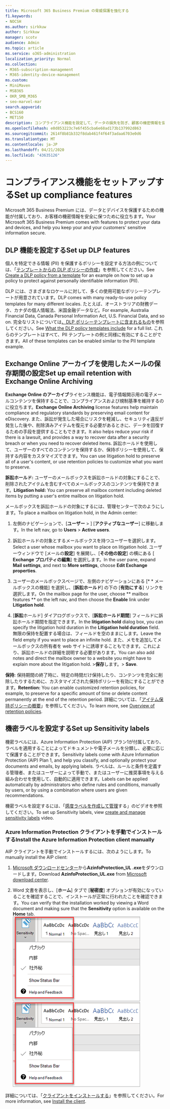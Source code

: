 ```yaml
---
title: Microsoft 365 Business Premium の脅威保護を強化する
f1.keywords:
- NOCSH
ms.author: sirkkuw
author: Sirkkuw
manager: scotv
audience: Admin
ms.topic: article
ms.service: o365-administration
localization_priority: Normal
ms.collection:
- M365-subscription-management
- M365-identity-device-management
ms.custom:
- MiniMaven
- MSB365
- OKR_SMB_M365
- seo-marvel-mar
search.appverid:
- BCS160
- MET150
description: コンプライアンス機能を設定して、データの損失を防ぎ、顧客の機密情報を安全に保つことができます。
ms.openlocfilehash: e0d853223c7e6f455cba6e68ad173b137992d863
ms.sourcegitcommit: 2614f8b81b332f8dab461f4f64f3adaa6703e0d6
ms.translationtype: MT
ms.contentlocale: ja-JP
ms.lasthandoff: 04/21/2020
ms.locfileid: "43635126"
---
```

# <a name="set-up-compliance-features"></a><span data-ttu-id="3601a-103">コンプライアンス機能をセットアップする</span><span class="sxs-lookup"><span data-stu-id="3601a-103">Set up compliance features</span></span>

<span data-ttu-id="3601a-104">Microsoft 365 Business Premium には、データとデバイスを保護するための機能が付属しており、お客様の機密情報を安全に保つために役立ちます。</span><span class="sxs-lookup"><span data-stu-id="3601a-104">Your Microsoft 365 Business Premium comes with features to protect your data and devices, and help you keep your and your customers' sensitive information secure.</span></span>

## <a name="set-up-dlp-features"></a><span data-ttu-id="3601a-105">DLP 機能を設定する</span><span class="sxs-lookup"><span data-stu-id="3601a-105">Set up DLP features</span></span>

<span data-ttu-id="3601a-106">個人を特定できる情報 (PII) を保護するポリシーを設定する方法の例については、「[テンプレートからの DLP ポリシーの作成](https://support.office.com/article/59414438-99f5-488b-975c-5023f2254369)」を参照してください。</span><span class="sxs-lookup"><span data-stu-id="3601a-106">See [Create a DLP policy from a template](https://support.office.com/article/59414438-99f5-488b-975c-5023f2254369) for an example on how to set up a policy to protect against personally identifiable information (PII).</span></span> 
  
<span data-ttu-id="3601a-107">DLP には、さまざまなロケールに対して、多くの使用可能なポリシーテンプレートが用意されています。</span><span class="sxs-lookup"><span data-stu-id="3601a-107">DLP comes with many ready-to-use policy templates for many different locales.</span></span> <span data-ttu-id="3601a-108">たとえば、オーストラリアの財務データ、カナダの個人情報法、米国金融データなど。</span><span class="sxs-lookup"><span data-stu-id="3601a-108">For example, Australia Financial Data, Canada Personal Information Act, U.S. Financial Data, and so on.</span></span> <span data-ttu-id="3601a-109">完全なリストについては[、DLP ポリシーテンプレートに含まれるもの](https://support.office.com/article/c2e588d3-8f4f-4937-a286-8c399f28953a)を参照してください。</span><span class="sxs-lookup"><span data-stu-id="3601a-109">See [What the DLP policy templates include](https://support.office.com/article/c2e588d3-8f4f-4937-a286-8c399f28953a) for a full list.</span></span> <span data-ttu-id="3601a-110">これらのテンプレートはすべて、PII テンプレートの例と同様に有効にすることができます。</span><span class="sxs-lookup"><span data-stu-id="3601a-110">All of these templates can be enabled similar to the PII template example.</span></span> 
  
## <a name="set-up-email-retention-with-exchange-online-archiving"></a><span data-ttu-id="3601a-111">Exchange Online アーカイブを使用したメールの保存期間の設定</span><span class="sxs-lookup"><span data-stu-id="3601a-111">Set up email retention with Exchange Online Archiving</span></span>

 <span data-ttu-id="3601a-112">**Exchange Online のアーカイブ**ライセンス機能は、電子情報開示用の電子メールコンテンツを保持することで、コンプライアンスおよび規制基準を維持するのに役立ちます。</span><span class="sxs-lookup"><span data-stu-id="3601a-112">**Exchange Online Archiving** license features help maintain compliance and regulatory standards by preserving email content for eDiscovery.</span></span> <span data-ttu-id="3601a-113">また、訴訟が発生した場合にリスクを軽減し、セキュリティ違反が発生した後や、削除済みアイテムを復元する必要があるときに、データを回復するための手段を提供することもできます。</span><span class="sxs-lookup"><span data-stu-id="3601a-113">It also helps reduce your risk if there is a lawsuit, and provides a way to recover data after a security breach or when you need to recover deleted items.</span></span> <span data-ttu-id="3601a-114">訴訟ホールドを使用して、ユーザーのすべてのコンテンツを保持するか、保持ポリシーを使用して、保持する内容をカスタマイズできます。</span><span class="sxs-lookup"><span data-stu-id="3601a-114">You can use litigation hold to preserve all of a user's content, or use retention policies to customize what you want to preserve.</span></span>
  
<span data-ttu-id="3601a-115">**訴訟ホールド:** ユーザーのメールボックスを訴訟ホールドの対象にすることで、削除されたアイテムを含むすべてのメールボックスのコンテンツを保持できます。</span><span class="sxs-lookup"><span data-stu-id="3601a-115">**Litigation hold:** You can preserve all mailbox content including deleted items by putting a user's entire mailbox on litigation hold.</span></span> 
    
<span data-ttu-id="3601a-116">メールボックスを訴訟ホールドの対象にするには、管理センターで次のようにします。</span><span class="sxs-lookup"><span data-stu-id="3601a-116">To place a mailbox on litigation hold, in the Admin center:</span></span>
    
1. <span data-ttu-id="3601a-117">左側のナビゲーションで、[**ユーザー** \> ] [**アクティブなユーザー**] に移動します。</span><span class="sxs-lookup"><span data-stu-id="3601a-117">In the left nav, go to **Users** \> **Active users**.</span></span>
    
2. <span data-ttu-id="3601a-118">訴訟ホールドの対象とするメールボックスを持つユーザーを選択します。</span><span class="sxs-lookup"><span data-stu-id="3601a-118">Select a user whose mailbox you want to place on litigation hold.</span></span> <span data-ttu-id="3601a-119">ユーザーウィンドウで [メールの**設定**] を展開し、[**その他の設定**] の横にある [ **Exchange プロパティの編集**] を選択します。</span><span class="sxs-lookup"><span data-stu-id="3601a-119">In the user pane, expand **Mail settings**, and next to **More settings**, choose **Edit Exchange properties**.</span></span>
    
3. <span data-ttu-id="3601a-120">ユーザーのメールボックスページで、左側のナビゲーションにある [\* \* メールボックスの機能] を選択し、[**訴訟ホールド**] の下の [**有効にする**] リンクを選択します。</span><span class="sxs-lookup"><span data-stu-id="3601a-120">On the mailbox page for the user, choose \*\* mailbox features \*\* on the left nav, and then choose the **Enable** link under **Litigation hold**.</span></span>
    
4. <span data-ttu-id="3601a-121">[**訴訟**ホールド] ダイアログボックスで、[**訴訟ホールド期間**] フィールドに訴訟ホールド期間を指定できます。</span><span class="sxs-lookup"><span data-stu-id="3601a-121">In the **litigation hold** dialog box, you can specify the litigation hold duration in the **Litigation hold duration** field.</span></span> <span data-ttu-id="3601a-122">無限の保持を配置する場合は、フィールドを空のままにします。</span><span class="sxs-lookup"><span data-stu-id="3601a-122">Leave the field empty if you want to place an infinite hold.</span></span> <span data-ttu-id="3601a-123">また、メモを追加してメールボックスの所有者を web サイトに誘導することもできます。これにより、訴訟ホールドの詳細を説明する必要があります。</span><span class="sxs-lookup"><span data-stu-id="3601a-123">You can also add notes and direct the mailbox owner to a website you might have to explain more about the litigation hold.</span></span> <span data-ttu-id="3601a-124">\>**保存**します。</span><span class="sxs-lookup"><span data-stu-id="3601a-124">\> **Save**.</span></span>
    
<span data-ttu-id="3601a-125">**保持:** 保持期間の終了時に、特定の時間だけ保持したり、コンテンツを完全に削除したりするために、カスタマイズされた保持ポリシーを有効にすることができます。</span><span class="sxs-lookup"><span data-stu-id="3601a-125">**Retention:** You can enable customized retention policies, for example, to preserve for a specific amount of time or delete content permanently at the end of the retention period.</span></span> <span data-ttu-id="3601a-126">詳細については、「[アイテム保持ポリシーの概要](https://support.office.com/article/5e377752-700d-4870-9b6d-12bfc12d2423)」を参照してください。</span><span class="sxs-lookup"><span data-stu-id="3601a-126">To learn more, see [Overview of retention policies](https://support.office.com/article/5e377752-700d-4870-9b6d-12bfc12d2423).</span></span>

## <a name="set-up-sensitivity-labels"></a><span data-ttu-id="3601a-127">機密ラベルを設定する</span><span class="sxs-lookup"><span data-stu-id="3601a-127">Set up Sensitivity labels</span></span>

<span data-ttu-id="3601a-128">機密ラベルには、Azure Information Protection (AIP) プラン1が付属しており、ラベルを適用することによってドキュメントや電子メールを分類し、必要に応じて保護することができます。</span><span class="sxs-lookup"><span data-stu-id="3601a-128">Sensitivity labels come with Azure Information Protection (AIP) Plan 1, and help you classify, and optionally protect your documents and emails, by applying labels.</span></span> <span data-ttu-id="3601a-129">ラベルは、ルールと条件を定義する管理者、またはユーザーによって手動で、またはユーザーに推奨事項を与える組み合わせを使用して、自動的に適用できます。</span><span class="sxs-lookup"><span data-stu-id="3601a-129">Labels can be applied automatically by administrators who define rules and conditions, manually by users, or by using a combination where users are given recommendations.</span></span>

<span data-ttu-id="3601a-130">機密ラベルを設定するには、「[感度ラベルを作成して管理](https://support.office.com/article/2fb96b54-7dd2-4f0c-ac8d-170790d4b8b9)する」のビデオを参照してください。</span><span class="sxs-lookup"><span data-stu-id="3601a-130">To set up Sensitivity labels, view [create and manage sensitivity labels](https://support.office.com/article/2fb96b54-7dd2-4f0c-ac8d-170790d4b8b9) video.</span></span>



### <a name="install-the-azure-information-protection-client-manually"></a><span data-ttu-id="3601a-131">Azure Information Protection クライアントを手動でインストールする</span><span class="sxs-lookup"><span data-stu-id="3601a-131">Install the Azure Information Protection client manually</span></span>

<span data-ttu-id="3601a-132">AIP クライアントを手動でインストールするには、次のようにします。</span><span class="sxs-lookup"><span data-stu-id="3601a-132">To manually install the AIP client:</span></span>

1. <span data-ttu-id="3601a-133">[Microsoft ダウンロードセンター](https://www.microsoft.com/download/details.aspx?id=53018)から**AzinfoProtection_UL .exe**をダウンロードします。</span><span class="sxs-lookup"><span data-stu-id="3601a-133">Download **AzinfoProtection_UL.exe** from [Microsoft download center](https://www.microsoft.com/download/details.aspx?id=53018).</span></span>
 
2. <span data-ttu-id="3601a-134">Word 文書を表示し、[**ホーム**] タブで [**秘密度**] オプションが有効になっていることを確認することで、インストールが正常に行われたことを確認できます。</span><span class="sxs-lookup"><span data-stu-id="3601a-134">You can verify that the installation worked by viewing a Word document and making sure that the **Sensitivity** option is available on the **Home** tab.</span></span>
<br/><span data-ttu-id="3601a-135">![Word 文書内の [保護] タブのドロップダウン](../media/word-sensitivity.png)</span><span class="sxs-lookup"><span data-stu-id="3601a-135">![Protection tab drop-down in a Word document.](../media/word-sensitivity.png)</span></span>

<span data-ttu-id="3601a-136">詳細については、「[クライアントをインストールする](https://docs.microsoft.com/azure/information-protection/infoprotect-tutorial-step3)」を参照してください。</span><span class="sxs-lookup"><span data-stu-id="3601a-136">For more information, see [Install the client](https://docs.microsoft.com/azure/information-protection/infoprotect-tutorial-step3).</span></span>
